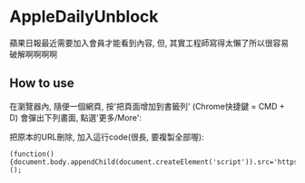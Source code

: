 # AppleDailyUnblock
蘋果日報最近需要加入會員才能看到內容,
但, 其實工程師寫得太懶了所以很容易破解啊啊啊啊

## How to use
在瀏覽器內, 隨便一個網頁, 按'把頁面增加到書籤列'
(Chrome快捷鍵 = CMD + D)
會彈出下列畫面, 點選'更多/More':
[](https://github.com/miffycs/AppleDailyUnblock/blob/master/img1.png")

把原本的URL刪除, 加入這行code(很長, 要複製全部喔):
```
(function(){document.body.appendChild(document.createElement('script')).src='https://github.com/miffycs/AppleDailyUnblock/blob/master/unblock.js';})();
```
[](https://github.com/miffycs/AppleDailyUnblock/blob/master/img2.png")
